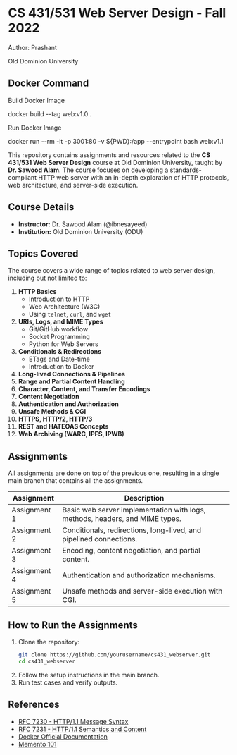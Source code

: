 # CS 431/531 Web Server Design - Fall 2022

Author: Prashant 

Old Dominion University

## Docker Command
Build Docker Image

docker build --tag web:v1.0 .


Run Docker Image

docker run --rm -it -p 3001:80 -v ${PWD}:/app --entrypoint bash web:v1.1

This repository contains assignments and resources related to the **CS 431/531 Web Server Design** course at Old Dominion University, taught by **Dr. Sawood Alam**. The course focuses on developing a standards-compliant HTTP web server with an in-depth exploration of HTTP protocols, web architecture, and server-side execution.

## Course Details

- **Instructor:** Dr. Sawood Alam (@ibnesayeed)
- **Institution:** Old Dominion University (ODU)

## Topics Covered

The course covers a wide range of topics related to web server design, including but not limited to:

1. **HTTP Basics**  
   - Introduction to HTTP
   - Web Architecture (W3C)
   - Using `telnet`, `curl`, and `wget`
2. **URIs, Logs, and MIME Types**
   - Git/GitHub workflow
   - Socket Programming
   - Python for Web Servers
3. **Conditionals & Redirections**
   - ETags and Date-time
   - Introduction to Docker
4. **Long-lived Connections & Pipelines**
5. **Range and Partial Content Handling**
6. **Character, Content, and Transfer Encodings**
7. **Content Negotiation**
8. **Authentication and Authorization**
9. **Unsafe Methods & CGI**
10. **HTTPS, HTTP/2, HTTP/3**
11. **REST and HATEOAS Concepts**
12. **Web Archiving (WARC, IPFS, IPWB)**

## Assignments

All assignments are done on top of the previous one, resulting in a single main branch that contains all the assignments.

| Assignment | Description |
|------------|-------------|
| Assignment 1 | Basic web server implementation with logs, methods, headers, and MIME types. |
| Assignment 2 | Conditionals, redirections, long-lived, and pipelined connections. |
| Assignment 3 | Encoding, content negotiation, and partial content. |
| Assignment 4 | Authentication and authorization mechanisms. |
| Assignment 5 | Unsafe methods and server-side execution with CGI. |


## How to Run the Assignments

1. Clone the repository:
   ```bash
   git clone https://github.com/yourusername/cs431_webserver.git
   cd cs431_webserver
   ```
2. Follow the setup instructions in the main branch.
3. Run test cases and verify outputs.

## References

- [RFC 7230 - HTTP/1.1 Message Syntax](https://datatracker.ietf.org/doc/html/rfc7230)
- [RFC 7231 - HTTP/1.1 Semantics and Content](https://datatracker.ietf.org/doc/html/rfc7231)
- [Docker Official Documentation](https://docs.docker.com/)
- [Memento 101](https://www.mementoweb.org/guide/quick-intro/)

